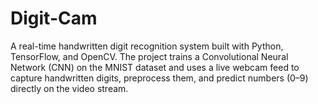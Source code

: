 # Digit-Cam
A real-time handwritten digit recognition system built with Python, TensorFlow, and OpenCV. The project trains a Convolutional Neural Network (CNN) on the MNIST dataset and uses a live webcam feed to capture handwritten digits, preprocess them, and predict numbers (0–9) directly on the video stream.
